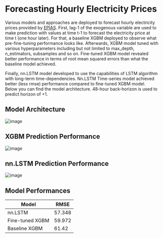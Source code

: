 # Forecasting Hourly Electricity Prices
  Various models and approaches are deployed to forecast hourly electricity prices provided by [EPİAŞ](https://seffaflik.epias.com.tr/transparency/). First, lag-1 of the exogenous variable are used to make prediction with values at time t-1 to forecast the electricity price at time t (one hour later). For that, a baseline XGBM deployed to observe what pre-fine-tuning performance looks like. Afterwards, XGBM model tuned with various hyperparameters including but not limited to max_depth, n_estimators, subsamples and so on. Fine-tuned XGBM model revealed better performance in terms of root mean squared errors than what the baseline model achieved. 
  
  Finally, nn.LSTM model developed to use the capabilities of LSTM algorithm with long-term time-dependencies. Nn.LSTM Time-series model achieved better (less rmse) performance compared to fine-tuned XGBM model. Below you can find the model architecture. 48-hour back-horizon is used to predict horizon of +1.  
  
## Model Architecture  
![image](https://github.com/dfavenfre/electricity-price-forecasting/assets/118773869/9ee3babe-8637-4a73-809b-5a1ec91d2e6f) 


## XGBM Prediction Performance
![image](https://github.com/dfavenfre/electricity-price-forecasting/assets/118773869/f7c60b0f-54ae-48d7-9473-1b65f298b164)


## nn.LSTM Prediction Performance
![image](https://github.com/dfavenfre/electricity-price-forecasting/assets/118773869/ce3a63d3-5cf5-4998-8a1f-591c6bdd37aa)



## Model Performances

|Model|	RMSE|
|-----|-----|
|nn.LSTM|	57.348|
|Fine-tuned XGBM|	59.972|
|Baseline XGBM|61.42|

